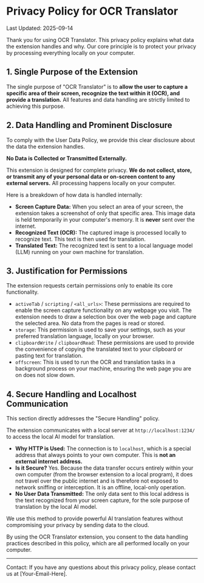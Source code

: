 # Privacy Policy for OCR Translator

Last Updated: 2025-09-14

Thank you for using OCR Translator. This privacy policy explains what data the extension handles and why. Our core principle is to protect your privacy by processing everything locally on your computer.

## 1. Single Purpose of the Extension

The single purpose of "OCR Translator" is to **allow the user to capture a specific area of their screen, recognize the text within it (OCR), and provide a translation.** All features and data handling are strictly limited to achieving this purpose.

## 2. Data Handling and Prominent Disclosure

To comply with the User Data Policy, we provide this clear disclosure about the data the extension handles.

**No Data is Collected or Transmitted Externally.**

This extension is designed for complete privacy. **We do not collect, store, or transmit any of your personal data or on-screen content to any external servers.** All processing happens locally on your computer.

Here is a breakdown of how data is handled internally:

*   **Screen Capture Data:** When you select an area of your screen, the extension takes a screenshot of only that specific area. This image data is held temporarily in your computer's memory. It is **never** sent over the internet.
*   **Recognized Text (OCR):** The captured image is processed locally to recognize text. This text is then used for translation.
*   **Translated Text:** The recognized text is sent to a local language model (LLM) running on your own machine for translation.

## 3. Justification for Permissions

The extension requests certain permissions only to enable its core functionality.

*   `activeTab` / `scripting` / `<all_urls>`: These permissions are required to enable the screen capture functionality on any webpage you visit. The extension needs to draw a selection box over the web page and capture the selected area. No data from the pages is read or stored.
*   `storage`: This permission is used to save your settings, such as your preferred translation language, locally on your browser.
*   `clipboardWrite` / `clipboardRead`: These permissions are used to provide the convenience of copying the translated text to your clipboard or pasting text for translation.
*   `offscreen`: This is used to run the OCR and translation tasks in a background process on your machine, ensuring the web page you are on does not slow down.

## 4. Secure Handling and Localhost Communication

This section directly addresses the "Secure Handling" policy.

The extension communicates with a local server at `http://localhost:1234/` to access the local AI model for translation.

*   **Why HTTP is Used:** The connection is to `localhost`, which is a special address that always points to your own computer. This is **not an external internet address.**
*   **Is it Secure?** Yes. Because the data transfer occurs entirely within your own computer (from the browser extension to a local program), it does not travel over the public internet and is therefore not exposed to network sniffing or interception. It is an offline, local-only operation.
*   **No User Data Transmitted:** The only data sent to this local address is the text recognized from your screen capture, for the sole purpose of translation by the local AI model.

We use this method to provide powerful AI translation features without compromising your privacy by sending data to the cloud.

By using the OCR Translator extension, you consent to the data handling practices described in this policy, which are all performed locally on your computer.

---
Contact: If you have any questions about this privacy policy, please contact us at [Your-Email-Here].